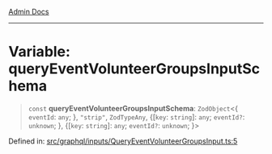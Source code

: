 [Admin Docs](/)

***

# Variable: queryEventVolunteerGroupsInputSchema

> `const` **queryEventVolunteerGroupsInputSchema**: `ZodObject`\<\{ `eventId`: `any`; \}, `"strip"`, `ZodTypeAny`, \{[`key`: `string`]: `any`; `eventId?`: `unknown`; \}, \{[`key`: `string`]: `any`; `eventId?`: `unknown`; \}\>

Defined in: [src/graphql/inputs/QueryEventVolunteerGroupsInput.ts:5](https://github.com/gautam-divyanshu/talawa-api/blob/7e7d786bbd7356b22a3ba5029601eed88ff27201/src/graphql/inputs/QueryEventVolunteerGroupsInput.ts#L5)
